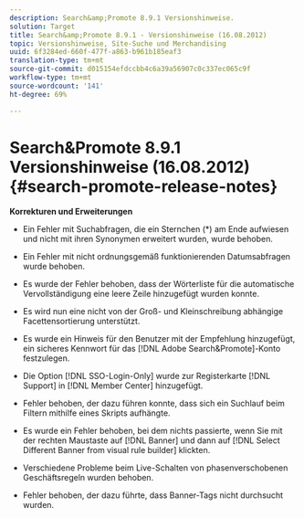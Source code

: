 ```yaml
---
description: Search&amp;Promote 8.9.1 Versionshinweise.
solution: Target
title: Search&amp;Promote 8.9.1 - Versionshinweise (16.08.2012)
topic: Versionshinweise, Site-Suche und Merchandising
uuid: 6f3284ed-660f-477f-a863-b961b185eaf3
translation-type: tm+mt
source-git-commit: d015154efdccbb4c6a39a56907c0c337ec065c9f
workflow-type: tm+mt
source-wordcount: '141'
ht-degree: 69%

---
```



# Search&amp;Promote 8.9.1 Versionshinweise (16.08.2012){#search-promote-release-notes}

**Korrekturen und Erweiterungen**

* Ein Fehler mit Suchabfragen, die ein Sternchen (*) am Ende aufwiesen und nicht mit ihren Synonymen erweitert wurden, wurde behoben.
* Ein Fehler mit nicht ordnungsgemäß funktionierenden Datumsabfragen wurde behoben.
* Es wurde der Fehler behoben, dass der Wörterliste für die automatische Vervollständigung eine leere Zeile hinzugefügt wurden konnte.
* Es wird nun eine nicht von der Groß- und Kleinschreibung abhängige Facettensortierung unterstützt.
* Es wurde ein Hinweis für den Benutzer mit der Empfehlung hinzugefügt, ein sicheres Kennwort für das [!DNL Adobe Search&Promote]-Konto festzulegen.
* Die Option [!DNL SSO-Login-Only] wurde zur Registerkarte [!DNL Support] in [!DNL Member Center] hinzugefügt.

* Fehler behoben, der dazu führen konnte, dass sich ein Suchlauf beim Filtern mithilfe eines Skripts aufhängte.
* Es wurde ein Fehler behoben, bei dem nichts passierte, wenn Sie mit der rechten Maustaste auf [!DNL Banner] und dann auf [!DNL Select Different Banner from visual rule builder] klickten.

* Verschiedene Probleme beim Live-Schalten von phasenverschobenen Geschäftsregeln wurden behoben.
* Fehler behoben, der dazu führte, dass Banner-Tags nicht durchsucht wurden.

